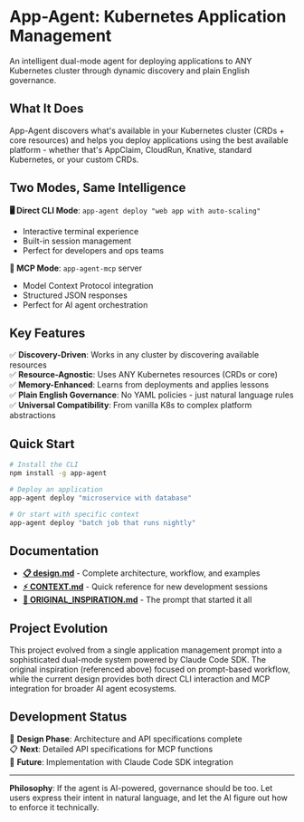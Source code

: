 # App-Agent: Kubernetes Application Management

An intelligent dual-mode agent for deploying applications to ANY Kubernetes cluster through dynamic discovery and plain English governance.

## What It Does

App-Agent discovers what's available in your Kubernetes cluster (CRDs + core resources) and helps you deploy applications using the best available platform - whether that's AppClaim, CloudRun, Knative, standard Kubernetes, or your custom CRDs.

## Two Modes, Same Intelligence

**🖥️ Direct CLI Mode**: `app-agent deploy "web app with auto-scaling"`
- Interactive terminal experience 
- Built-in session management
- Perfect for developers and ops teams

**🔌 MCP Mode**: `app-agent-mcp` server
- Model Context Protocol integration
- Structured JSON responses  
- Perfect for AI agent orchestration

## Key Features

✅ **Discovery-Driven**: Works in any cluster by discovering available resources  
✅ **Resource-Agnostic**: Uses ANY Kubernetes resources (CRDs or core)  
✅ **Memory-Enhanced**: Learns from deployments and applies lessons  
✅ **Plain English Governance**: No YAML policies - just natural language rules  
✅ **Universal Compatibility**: From vanilla K8s to complex platform abstractions  

## Quick Start

```bash
# Install the CLI
npm install -g app-agent

# Deploy an application
app-agent deploy "microservice with database"

# Or start with specific context
app-agent deploy "batch job that runs nightly"
```

## Documentation

- **[📋 design.md](design.md)** - Complete architecture, workflow, and examples
- **[⚡ CONTEXT.md](CONTEXT.md)** - Quick reference for new development sessions  
- **[🌱 ORIGINAL_INSPIRATION.md](ORIGINAL_INSPIRATION.md)** - The prompt that started it all

## Project Evolution

This project evolved from a single application management prompt into a sophisticated dual-mode system powered by Claude Code SDK. The original inspiration (referenced above) focused on prompt-based workflow, while the current design provides both direct CLI interaction and MCP integration for broader AI agent ecosystems.

## Development Status

🚧 **Design Phase**: Architecture and API specifications complete  
📋 **Next**: Detailed API specifications for MCP functions  
🔧 **Future**: Implementation with Claude Code SDK integration  

---

**Philosophy**: If the agent is AI-powered, governance should be too. Let users express their intent in natural language, and let the AI figure out how to enforce it technically. 